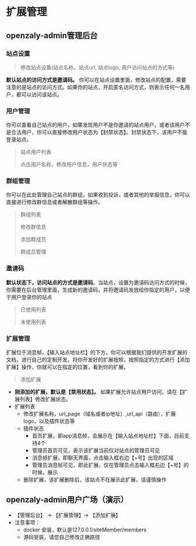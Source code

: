
# 扩展管理

## openzaly-admin管理后台

### 站点设置
> 修改站点设置(站点名称，站点url, 站点logo, 用户访问站点的方式等)

**默认站点的访问方式是邀请码。** 你可以在站点设置里面，修改站点的配置，需要注意的是站点的访问方式。如果你的站点，开启匿名访问方式，则表示任何一名用户，都可以访问该站点。


### 用户管理
你可以查看自己站点的用户，如果发现用户不是你邀请的站点用户，或者该用户不是合法用户，你可以直接修改用户状态为【封禁状态】。封禁状态下，该用户不能登录站点。
> 站点用户列表
> 
> 点击用户名称，修改用户信息，用户状态等

### 群组管理
你可以在此处管理自己站点的群组，如果收到投诉，或者其他的举报信息，你可以直接进行修改群信息或者解散群组等操作。
> 群组列表
> 
> 修改群信息
> 
> 添加群成员
> 
> 群成员管理


### 邀请码
**默认状态下，访问站点的方式是邀请码**。当站点，设置为邀请码访问方式的时候，你需要在后台管理里面，生成新的邀请码，并将邀请码发放给你指定的用户，以便于用户登录你的站点

> 已使用列表
> 
> 未使用列表

### 扩展管理
扩展位于消息帧，【输入站点地址栏】的下方。你可以根据我们提供的开发扩展的文档，进行自己的定制开发。将你开发好的扩展按照，按照指定的方式进行【添加扩展】操作，你就可以在指定的位置，看到你的扩展。

> 添加扩展
 
* **刚添加的扩展，默认是【禁用状态】。** 如果扩展允许站点用户访问，请在【扩展列表】修改扩展状态。
* 扩展列表
	* 修改扩展名称，url\_page（域名或者ip地址）,url\_api（路由），扩展logo，以及插件状态等
	* 插件状态
		* 首页扩展，即app消息帧，会展示在【输入站点地址栏】下面，目前支持4个
		* 管理员首页可见，表示该扩展当前仅对站点的管理员可见
		* 消息帧扩展，即聊天界面，点击输入框右边【+号】出现的区域
    	* 管理员消息帧可见，即此扩展，仅在管理员点击输入框右边【+号】的时候，展示
    * 删除扩展，该扩展删除后，该站点不在展示此扩展，请谨慎操作

## openzaly-admin用户广场（演示）

* 【管理后台】 -> 【扩展管理】-> 【添加扩展】
* 注意事项：
	* docker 安装，默认是127.0.0.1/siteMember/members
	* 源码安装，请您自己修改正确路径
